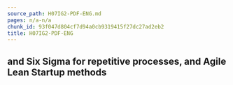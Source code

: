 ```yaml
---
source_path: H07IG2-PDF-ENG.md
pages: n/a-n/a
chunk_id: 93f047d804cf7d94a0cb9319415f27dc27ad2eb2
title: H07IG2-PDF-ENG
---
```

## and Six Sigma for repetitive processes, and Agile Lean Startup methods
